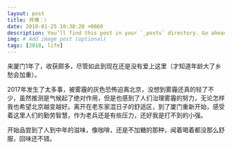 ```yaml
---
layout: post
title: 开博：）
date: 2018-01-25 10:38:20 +0860
description: You’ll find this post in your `_posts` directory. Go ahead and edit it and re-build the site to see your changes. # Add post description (optional)
img: # Add image post (optional)
tags: [2018, life]
---
```

来厦门1年了，收获颇多，尽管如此到现在还是没有爱上这里（才知道年龄大了乡愁会加重）。

2017年发生了太多事，被雾霾的灰色恐怖迫离北京，没想到雾霾还真的轻了不少，虽然推测是气候起了绝对作用，但是也感到了人们治理雾霾的努力，无论怎样我也希望北京越变越好。离开在老东家混日子的舒适区，到了厦门重新开始，感受着这里人们的勤劳智慧，作为老兵还是有些压力，还好我是打不到的小强。

开始品尝到了人到中年的滋味，像咖啡，还是不加糖的那种，闻着喝着都没那么舒服，回味还不错。
